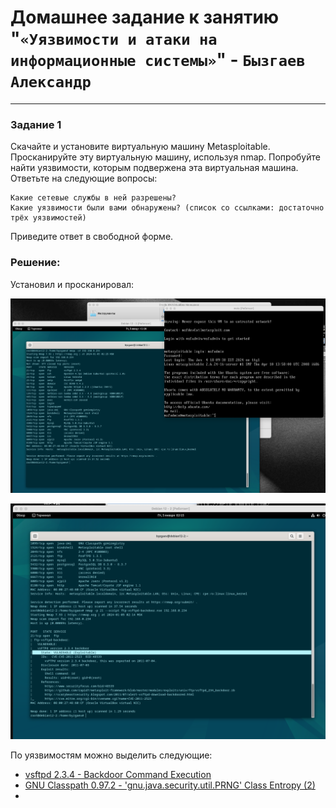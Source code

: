 # Домашнее задание к занятию "`«Уязвимости и атаки на информационные системы»`" - `Бызгаев Александр`

---

### Задание 1

Скачайте и установите виртуальную машину Metasploitable.
Просканируйте эту виртуальную машину, используя nmap.
Попробуйте найти уязвимости, которым подвержена эта виртуальная машина.
Ответьте на следующие вопросы:

    Какие сетевые службы в ней разрешены?  
    Какие уязвимости были вами обнаружены? (список со ссылками: достаточно трёх уязвимостей)
Приведите ответ в свободной форме.

### Решение:

Установил и просканировал: 

![image](https://github.com/Byzgaev-I/Vulnerabilities-and-attacks/blob/main/Metasploitable.png)

![image](https://github.com/Byzgaev-I/Vulnerabilities-and-attacks/blob/main/Metasploitable2.png)


По уязвимостям можно выделить следующие:
 
- [vsftpd 2.3.4 - Backdoor Command Execution](https://www.exploit-db.com/exploits/49757)
- [GNU Classpath 0.97.2 - 'gnu.java.security.util.PRNG' Class Entropy (2)](https://www.exploit-db.com/exploits/32674)
- 
